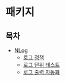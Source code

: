 # 패키지

## 목차
- [NLog](./NLog)
  - [로그 정책](./NLog/Policy)
  - [로그 단위 테스트](./NLog/UnitTest)
  - [로그 출력 자동화](./NLog/Tracer)
